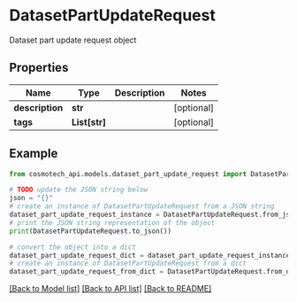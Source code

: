 # DatasetPartUpdateRequest

Dataset part update request object

## Properties

Name | Type | Description | Notes
------------ | ------------- | ------------- | -------------
**description** | **str** |  | [optional] 
**tags** | **List[str]** |  | [optional] 

## Example

```python
from cosmotech_api.models.dataset_part_update_request import DatasetPartUpdateRequest

# TODO update the JSON string below
json = "{}"
# create an instance of DatasetPartUpdateRequest from a JSON string
dataset_part_update_request_instance = DatasetPartUpdateRequest.from_json(json)
# print the JSON string representation of the object
print(DatasetPartUpdateRequest.to_json())

# convert the object into a dict
dataset_part_update_request_dict = dataset_part_update_request_instance.to_dict()
# create an instance of DatasetPartUpdateRequest from a dict
dataset_part_update_request_from_dict = DatasetPartUpdateRequest.from_dict(dataset_part_update_request_dict)
```
[[Back to Model list]](../README.md#documentation-for-models) [[Back to API list]](../README.md#documentation-for-api-endpoints) [[Back to README]](../README.md)


